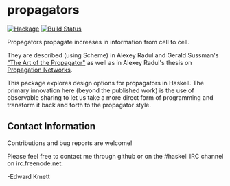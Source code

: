propagators
===========

[![Hackage](https://img.shields.io/hackage/v/propagators.svg)](https://hackage.haskell.org/package/propagators) [![Build Status](https://secure.travis-ci.org/ekmett/propagators.png?branch=master)](http://travis-ci.org/ekmett/propagators)

Propagators propagate increases in information from cell to cell.

They are described (using Scheme) in Alexey Radul and Gerald Sussman's ["The Art of the Propagator"](http://web.mit.edu/~axch/www/art.pdf) as well as in Alexey Radul's thesis on [Propagation Networks](http://groups.csail.mit.edu/genesis/papers/radul%202009.pdf).

This package explores design options for propagators in Haskell. The primary innovation here (beyond the published work) is the use of observable sharing to let us take a more direct form of programming and transform it back and forth to the propagator style.

Contact Information
-------------------

Contributions and bug reports are welcome!

Please feel free to contact me through github or on the #haskell IRC channel on irc.freenode.net.

-Edward Kmett
